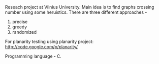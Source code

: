 Reseach project at Vilnius University. Main idea is to find graphs crossing number using some heruistics. There are three different approaches - 
1. precise
2. greedy
3. randomized

For planarity testing using planarity project:
http://code.google.com/p/planarity/

Programming language - C.

